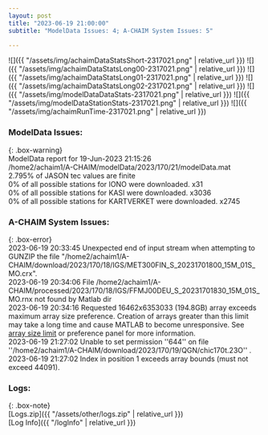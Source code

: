 ```yaml
---
layout: post
title: "2023-06-19 21:00:00"
subtitle: "ModelData Issues: 4; A-CHAIM System Issues: 5"

---
```


![]({{ "/assets/img/achaimDataStatsShort-2317021.png" | relative_url }})
![]({{ "/assets/img/achaimDataStatsLong00-2317021.png" | relative_url }})
![]({{ "/assets/img/achaimDataStatsLong01-2317021.png" | relative_url }})
![]({{ "/assets/img/achaimDataStatsLong02-2317021.png" | relative_url }})
![]({{ "/assets/img/modelDataDataStats-2317021.png" | relative_url }})
![]({{ "/assets/img/modelDataStationStats-2317021.png" | relative_url }})
![]({{ "/assets/img/achaimRunTime-2317021.png" | relative_url }})


### ModelData Issues:  
  
{: .box-warning}  
 ModelData report for 19-Jun-2023 21:15:26   
 /home2/achaim1/A-CHAIM/modelData/2023/170/21/modelData.mat   
 2.795% of JASON tec values are finite   
 0% of all possible stations for IONO were downloaded. x31   
 0% of all possible stations for KASI were downloaded. x3036   
 0% of all possible stations for KARTVERKET were downloaded. x2745   
  
### A-CHAIM System Issues:  
  
{: .box-error}  
2023-06-19 20:33:45 Unexpected end of input stream when attempting to GUNZIP the file "/home2/achaim1/A-CHAIM/download/2023/170/18/IGS/MET300FIN_S_20231701800_15M_01S_MO.crx".  
2023-06-19 20:34:06 File /home2/achaim1/A-CHAIM/processed/2023/170/18/IGS/FFMJ00DEU_S_20231701830_15M_01S_MO.rnx not found by Matlab dir  
2023-06-19 20:34:16 Requested 16462x6353033 (194.8GB) array exceeds maximum array size preference. Creation of arrays greater than this limit may take a long time and cause MATLAB to become unresponsive. See <a href="matlab: helpview([docroot '/matlab/helptargets.map'], 'matlab_env_workspace_prefs')">array size limit</a> or preference panel for more information.  
2023-06-19 21:27:02 Unable to set permission ''644'' on file ''/home2/achaim1/A-CHAIM/download/2023/170/19/QGN/chic170t.23O'' .  
2023-06-19 21:27:02 Index in position 1 exceeds array bounds (must not exceed 44091).  

### Logs:  
  
{: .box-note}  
[Logs.zip]({{ "/assets/other/logs.zip" | relative_url }})  
[Log Info]({{ "/logInfo" | relative_url }})  
